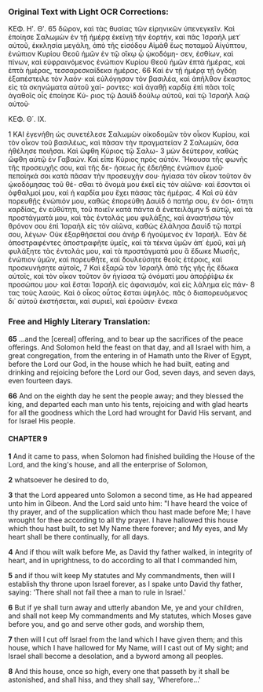 ### Original Text with Light OCR Corrections:

ΚΕΦ. Ηʹ. Θʹ.
65 δῶρον, καὶ τὰς θυσίας τῶν εἰρηνικῶν ὑπενεγκεῖν. Καὶ ἐποίησε
Σαλωμὼν ἐν τῇ ἡμέρᾳ ἐκείνῃ τὴν ἑορτήν, καὶ πᾶς Ἰσραὴλ μετ᾿
αὐτοῦ, ἐκκλησία μεγάλη, ἀπὸ τῆς εἰσόδου Αἰμὰθ ἕως ποταμοῦ
Αἰγύπτου, ἐνώπιον Κυρίου Θεοῦ ἡμῶν ἐν τῷ οἴκῳ ᾧ ᾠκοδόμη-
σεν, ἐσθίων, καὶ πίνων, καὶ εὐφραινόμενος ἐνώπιον Κυρίου Θεοῦ
ἡμῶν ἑπτὰ ἡμέρας, καὶ ἑπτὰ ἡμέρας, τεσσαρεσκαίδεκα ἡμέρας.
66 Καὶ ἐν τῇ ἡμέρᾳ τῇ ὀγδόῃ ἐξαπέστειλε τὸν λαόν· καὶ εὐλόγησαν
τὸν βασιλέα, καὶ ἀπῆλθον ἕκαστος εἰς τὰ σκηνώματα αὐτοῦ χαί-
ροντες· καὶ ἀγαθῇ καρδίᾳ ἐπὶ πᾶσι τοῖς ἀγαθοῖς οἷς ἐποίησε Κύ-
ριος τῷ Δαυὶδ δούλῳ αὐτοῦ, καὶ τῷ Ἰσραὴλ λαῷ αὐτοῦ·

ΚΕΦ. Θ΄. ΙΧ.

1 ΚΑΙ ἐγενήθη ὡς συνετέλεσε Σαλωμὼν οἰκοδομῶν τὸν οἶκον
Κυρίου, καὶ τὸν οἶκον τοῦ βασιλέως, καὶ πᾶσαν τὴν πραγματείαν
2 Σαλωμὼν, ὅσα ἠθέλησε ποιῆσαι. Καὶ ὤφθη Κύριος τῷ Σαλω-
3 μὼν δεύτερον, καθὼς ὤφθη αὐτῷ ἐν Γαβαών. Καὶ εἶπε Κύριος
πρὸς αὐτόν. Ἤκουσα τῆς φωνῆς τῆς προσευχῆς σου, καὶ τῆς δε-
ήσεως ἧς ἐδεήθης ἐνώπιον ἐμοῦ· πεποίηκά σοι κατὰ πᾶσαν τὴν
προσευχὴν σου· ἡγίασα τὸν οἶκον τοῦτον ὃν ᾠκοδόμησας τοῦ θέ-
σθαι τὸ ὄνομά μου ἐκεῖ εἰς τὸν αἰῶνα· καὶ ἔσονται οἱ ὀφθαλμοί
μου, καὶ ἡ καρδία μου ἔχει πάσας τὰς ἡμέρας.
4 Καὶ σὺ ἐὰν πορευθῇς ἐνώπιόν μου, καθὼς ἐπορεύθη Δαυὶδ ὁ πατήρ σου, ἐν ὁσι-
ότητι καρδίας, ἐν εὐθύτητι, τοῦ ποιεῖν κατὰ πάντα ἃ ἐνετειλάμην
5 αὐτῷ, καὶ τὰ προστάγματά μου, καὶ τὰς ἐντολάς μου φυλάξῃς,
καὶ ἀναστήσω τὸν θρόνον σου ἐπὶ Ἰσραὴλ εἰς τὸν αἰῶνα, καθὼς
ἐλάλησα Δαυὶδ τῷ πατρί σου, λέγων· Οὐκ ἐξαρθήσεταί σου ἀνὴρ
6 ἡγούμενος ἐν Ἰσραήλ. Ἐὰν δὲ ἀποστραφέντες ἀποστραφῆτε ὑμεῖς,
καὶ τὰ τέκνα ὑμῶν ἀπ᾿ ἐμοῦ, καὶ μὴ φυλάξητε τὰς ἐντολάς μου,
καὶ τὰ προστάγματά μου ἃ ἔδωκε Μωσῆς, ἐνώπιον ὑμῶν, καὶ
πορευθῆτε, καὶ δουλεύσητε θεοῖς ἑτέροις, καὶ προσκυνήσητε αὐτοῖς,
7 Καὶ ἐξαρῶ τὸν Ἰσραὴλ ἀπὸ τῆς γῆς ἧς ἔδωκα αὐτοῖς, καὶ τὸν
οἶκον τοῦτον ὃν ἡγίασα τῷ ὀνόματί μου ἀποῤῥίψω ἐκ προσώπου
μου· καὶ ἔσται Ἰσραὴλ εἰς ἀφανισμόν, καὶ εἰς λάλημα εἰς πάν-
8 τας τοὺς λαούς. Καὶ ὁ οἶκος οὗτος ἔσται ὑψηλός. πᾶς ὁ διαπορευόμενος δι᾿ αὐτοῦ ἐκστήσεται, καὶ συριεῖ, καὶ ἐροῦσιν· ἕνεκα

### Free and Highly Literary Translation:

**65** ...and the [cereal] offering, and to bear up the sacrifices of the peace offerings. And Solomon held the feast on that day, and all Israel with him, a great congregation, from the entering in of Hamath unto the River of Egypt, before the Lord our God, in the house which he had built, eating and drinking and rejoicing before the Lord our God, seven days, and seven days, even fourteen days.

**66** And on the eighth day he sent the people away; and they blessed the king, and departed each man unto his tents, rejoicing and with glad hearts for all the goodness which the Lord had wrought for David His servant, and for Israel His people.

#### CHAPTER 9

**1** And it came to pass, when Solomon had finished building the House of the Lord, and the king's house, and all the enterprise of Solomon,

**2** whatsoever he desired to do,

**3** that the Lord appeared unto Solomon a second time, as He had appeared unto him in Gibeon. And the Lord said unto him: "I have heard the voice of thy prayer, and of the supplication which thou hast made before Me; I have wrought for thee according to all thy prayer. I have hallowed this house which thou hast built, to set My Name there forever; and My eyes, and My heart shall be there continually, for all days.

**4** And if thou wilt walk before Me, as David thy father walked, in integrity of heart, and in uprightness, to do according to all that I commanded him,

**5** and if thou wilt keep My statutes and My commandments, then will I establish thy throne upon Israel forever, as I spake unto David thy father, saying: 'There shall not fail thee a man to rule in Israel.'

**6** But if ye shall turn away and utterly abandon Me, ye and your children, and shall not keep My commandments and My statutes, which Moses gave before you, and go and serve other gods, and worship them,

**7** then will I cut off Israel from the land which I have given them; and this house, which I have hallowed for My Name, will I cast out of My sight; and Israel shall become a desolation, and a byword among all peoples.

**8** And this house, once so high, every one that passeth by it shall be astonished, and shall hiss, and they shall say, 'Wherefore...'